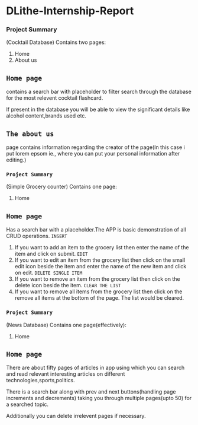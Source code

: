 # DLithe-Internship-Report
### Project Summary
(Cocktail Database)
Contains two pages:
1. Home
2. About us

## `Home page` 
contains a search bar with placeholder to filter search through the database for the most relevent cocktail flashcard.

If present in the database you will be able to view the significant details like alcohol content,brands used etc.

## `The about us` 
page contains information regarding the creator of the page(In this case i put lorem epsom ie., where you can put your personal information after editing.)

### `Project Summary`
(Simple Grocery counter)
Contains one page:
1. Home


## `Home page` 

Has a search bar with a placeholder.The APP is basic demonstration of all CRUD operations.
`INSERT`
1. If you want to add an item to the grocery list then enter the name of the item and click on submit.
`EDIT`
2. If you want to edit an item from the grocery list then click on the small edit icon beside the item and  enter  the name of the new item and click on edit.
`DELETE SINGLE ITEM`
3. If you want to remove an item from the grocery list then click on the delete icon beside the item.
`CLEAR THE LIST`
4. If you want to remove all items from the grocery list then click on the remove all items at the bottom of the page. The list would be cleared.


### `Project Summary`
(News Database)
Contains one page(effectively):
1. Home


## `Home page` 

There are about fifty pages of articles in app using which you can search and read relevant interesting articles on different technologies,sports,politics.

There is a search bar along with prev and next buttons(handling page increments and decrements) taking you through
multiple pages(upto 50) for a searched topic.

Additionally you can delete irrelevent pages if necessary.

